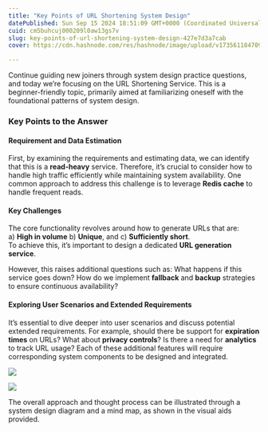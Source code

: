 ```yaml
---
title: "Key Points of URL Shortening System Design"
datePublished: Sun Sep 15 2024 18:51:09 GMT+0000 (Coordinated Universal Time)
cuid: cm5buhcuj000209l0aw13gs7v
slug: key-points-of-url-shortening-system-design-427e7d3a7cab
cover: https://cdn.hashnode.com/res/hashnode/image/upload/v1735611847098/7eebf558-67cd-4af2-b707-63617038a399.png

---
```


Continue guiding new joiners through system design practice questions, and today we’re focusing on the URL Shortening Service. This is a beginner-friendly topic, primarily aimed at familiarizing oneself with the foundational patterns of system design.

### Key Points to the Answer

#### **Requirement and Data Estimation**

First, by examining the requirements and estimating data, we can identify that this is a **read-heavy** service. Therefore, it’s crucial to consider how to handle high traffic efficiently while maintaining system availability. One common approach to address this challenge is to leverage **Redis cache** to handle frequent reads.

#### **Key Challenges**

The core functionality revolves around how to generate URLs that are:  
a) **High in volume** b) **Unique**, and c) **Sufficiently short**.  
To achieve this, it’s important to design a dedicated **URL generation service**.

However, this raises additional questions such as: What happens if this service goes down? How do we implement **fallback** and **backup** strategies to ensure continuous availability?

#### Exploring User Scenarios and Extended Requirements

It’s essential to dive deeper into user scenarios and discuss potential extended requirements. For example, should there be support for **expiration times** on URLs? What about **privacy controls**? Is there a need for **analytics** to track URL usage? Each of these additional features will require corresponding system components to be designed and integrated.

![](https://cdn.hashnode.com/res/hashnode/image/upload/v1735611844015/7fb0ba1e-96e4-400b-a323-b119e7ed75ff.png)

![](https://cdn.hashnode.com/res/hashnode/image/upload/v1735611845477/f9f55bf1-bdae-45b5-8229-9525e0c0daaf.png)

The overall approach and thought process can be illustrated through a system design diagram and a mind map, as shown in the visual aids provided.
